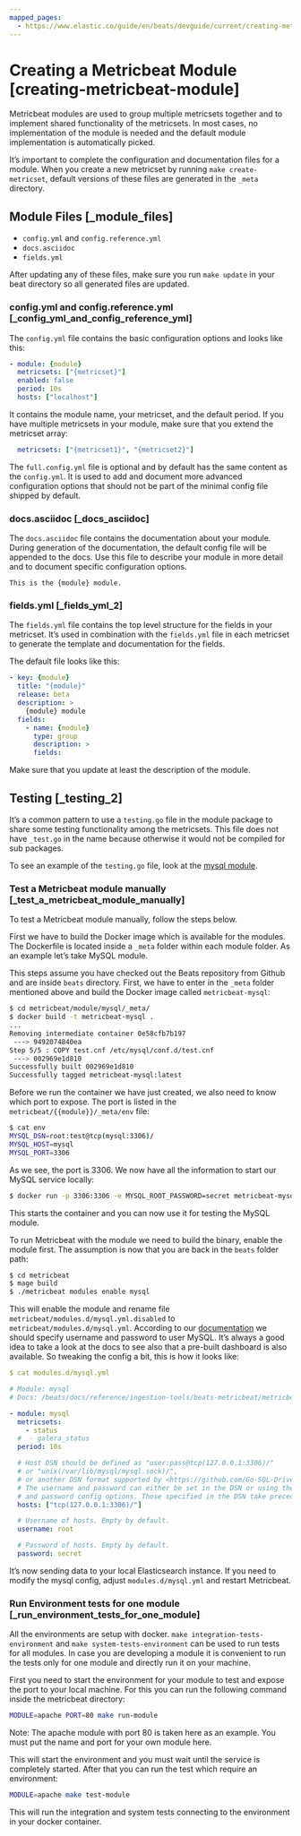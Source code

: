 ```yaml
---
mapped_pages:
  - https://www.elastic.co/guide/en/beats/devguide/current/creating-metricbeat-module.html
---
```


# Creating a Metricbeat Module [creating-metricbeat-module]

Metricbeat modules are used to group multiple metricsets together and to implement shared functionality of the metricsets. In most cases, no implementation of the module is needed and the default module implementation is automatically picked.

It’s important to complete the configuration and documentation files for a module. When you create a new metricset by running `make create-metricset`, default versions of these files are generated in the `_meta` directory.


## Module Files [_module_files]

* `config.yml` and `config.reference.yml`
* `docs.asciidoc`
* `fields.yml`

After updating any of these files, make sure you run `make update` in your beat directory so all generated files are updated.


### config.yml and config.reference.yml [_config_yml_and_config_reference_yml]

The `config.yml` file contains the basic configuration options and looks like this:

```yaml
- module: {module}
  metricsets: ["{metricset}"]
  enabled: false
  period: 10s
  hosts: ["localhost"]
```

It contains the module name, your metricset, and the default period. If you have multiple metricsets in your module, make sure that you extend the metricset array:

```yaml
  metricsets: ["{metricset1}", "{metricset2}"]
```

The `full.config.yml` file is optional and by default has the same content as the `config.yml`. It is used to add and document more advanced configuration options that should not be part of the minimal config file shipped by default.


### docs.asciidoc [_docs_asciidoc]

The `docs.asciidoc` file contains the documentation about your module. During generation of the documentation, the default config file will be appended to the docs. Use this file to describe your module in more detail and to document specific configuration options.

```asciidoc
This is the {module} module.
```


### fields.yml [_fields_yml_2]

The `fields.yml` file contains the top level structure for the fields in your metricset. It’s used in combination with the `fields.yml` file in each metricset to generate the template and documentation for the fields.

The default file looks like this:

```yaml
- key: {module}
  title: "{module}"
  release: beta
  description: >
    {module} module
  fields:
    - name: {module}
      type: group
      description: >
      fields:
```

Make sure that you update at least the description of the module.


## Testing [_testing_2]

It’s a common pattern to use a `testing.go` file in the module package to share some testing functionality among the metricsets. This file does not have `_test.go` in the name because otherwise it would not be compiled for sub packages.

To see an example of the `testing.go` file, look at the [mysql module](https://github.com/elastic/beats/tree/master/metricbeat/module/mysql).


### Test a Metricbeat module manually [_test_a_metricbeat_module_manually]

To test a Metricbeat module manually, follow the steps below.

First we have to build the Docker image which is available for the modules. The Dockerfile is located inside a `_meta` folder within each module folder. As an example let’s take MySQL module.

This steps assume you have checked out the Beats repository from Github and are inside `beats` directory. First, we have to enter in the `_meta` folder mentioned above and build the Docker image called `metricbeat-mysql`:

```bash
$ cd metricbeat/module/mysql/_meta/
$ docker build -t metricbeat-mysql .
...
Removing intermediate container 0e58cfb7b197
 ---> 9492074840ea
Step 5/5 : COPY test.cnf /etc/mysql/conf.d/test.cnf
 ---> 002969e1d810
Successfully built 002969e1d810
Successfully tagged metricbeat-mysql:latest
```

Before we run the container we have just created, we also need to know which port to expose. The port is listed in the `metricbeat/{{module}}/_meta/env` file:

```bash
$ cat env
MYSQL_DSN=root:test@tcp(mysql:3306)/
MYSQL_HOST=mysql
MYSQL_PORT=3306
```

As we see, the port is 3306. We now have all the information to start our MySQL service locally:

```bash
$ docker run -p 3306:3306 -e MYSQL_ROOT_PASSWORD=secret metricbeat-mysql
```

This starts the container and you can now use it for testing the MySQL module.

To run Metricbeat with the module we need to build the binary, enable the module first. The assumption is now that you are back in the `beats` folder path:

```bash
$ cd metricbeat
$ mage build
$ ./metricbeat modules enable mysql
```

This will enable the module and rename file `metricbeat/modules.d/mysql.yml.disabled` to `metricbeat/modules.d/mysql.yml`. According to our [documentation](/reference/metricbeat/metricbeat-module-mysql.md) we should specify username and password to user MySQL. It’s always a good idea to take a look at the docs to see also that a pre-built dashboard is also available. So tweaking the config a bit, this is how it looks like:

```yaml
$ cat modules.d/mysql.yml

# Module: mysql
# Docs: /beats/docs/reference/ingestion-tools/beats-metricbeat/metricbeat-module-mysql.md

- module: mysql
  metricsets:
    - status
  #  - galera_status
  period: 10s

  # Host DSN should be defined as "user:pass@tcp(127.0.0.1:3306)/"
  # or "unix(/var/lib/mysql/mysql.sock)/",
  # or another DSN format supported by <https://github.com/Go-SQL-Driver/MySQL/>.
  # The username and password can either be set in the DSN or using the username
  # and password config options. Those specified in the DSN take precedence.
  hosts: ["tcp(127.0.0.1:3306)/"]

  # Username of hosts. Empty by default.
  username: root

  # Password of hosts. Empty by default.
  password: secret
```

It’s now sending data to your local Elasticsearch instance. If you need to modify the mysql config, adjust `modules.d/mysql.yml` and restart Metricbeat.


### Run Environment tests for one module [_run_environment_tests_for_one_module]

All the environments are setup with docker. `make integration-tests-environment` and `make system-tests-environment` can be used to run tests for all modules. In case you are developing a module it is convenient to run the tests only for one module and directly run it on your machine.

First you need to start the environment for your module to test and expose the port to your local machine. For this you can run the following command inside the metricbeat directory:

```bash
MODULE=apache PORT=80 make run-module
```

Note: The apache module with port 80 is taken here as an example. You must put the name and port for your own module here.

This will start the environment and you must wait until the service is completely started. After that you can run the test which require an environment:

```bash
MODULE=apache make test-module
```

This will run the integration and system tests connecting to the environment in your docker container.

